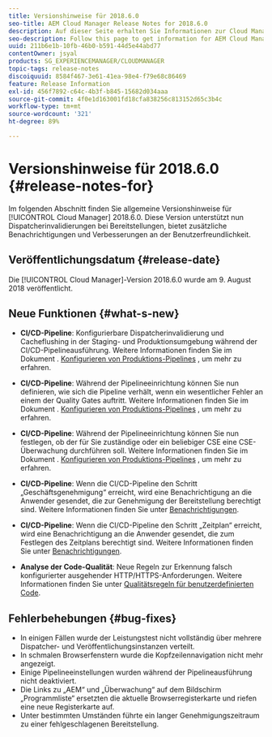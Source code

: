 ```yaml
---
title: Versionshinweise für 2018.6.0
seo-title: AEM Cloud Manager Release Notes for 2018.6.0
description: Auf dieser Seite erhalten Sie Informationen zur Cloud Manager-Version 2018.6.0.
seo-description: Follow this page to get information for AEM Cloud Manager Release 2018.6.0.
uuid: 211b6e1b-10fb-46b0-b591-44d5e44abd77
contentOwner: jsyal
products: SG_EXPERIENCEMANAGER/CLOUDMANAGER
topic-tags: release-notes
discoiquuid: 8584f467-3e61-41ea-98e4-f79e68c86469
feature: Release Information
exl-id: 456f7892-c64c-4b3f-b845-15682d034aaa
source-git-commit: 4f0e1d163001fd18cfa838256c813152d65c3b4c
workflow-type: tm+mt
source-wordcount: '321'
ht-degree: 89%

---
```


# Versionshinweise für 2018.6.0 {#release-notes-for}

Im folgenden Abschnitt finden Sie allgemeine Versionshinweise für [!UICONTROL Cloud Manager] 2018.6.0. Diese Version unterstützt nun Dispatcherinvalidierungen bei Bereitstellungen, bietet zusätzliche Benachrichtigungen und Verbesserungen an der Benutzerfreundlichkeit.

## Veröffentlichungsdatum {#release-date}

Die [!UICONTROL Cloud Manager]-Version 2018.6.0 wurde am 9. August 2018 veröffentlicht.

## Neue Funktionen {#what-s-new}

* **CI/CD-Pipeline**: Konfigurierbare Dispatcherinvalidierung und Cacheflushing in der Staging- und Produktionsumgebung während der CI/CD-Pipelineausführung. Weitere Informationen finden Sie im Dokument . [Konfigurieren von Produktions-Pipelines](configuring-production-pipelines.md) , um mehr zu erfahren.

* **CI/CD-Pipeline**: Während der Pipelineeinrichtung können Sie nun definieren, wie sich die Pipeline verhält, wenn ein wesentlicher Fehler an einem der Quality Gates auftritt. Weitere Informationen finden Sie im Dokument . [Konfigurieren von Produktions-Pipelines](configuring-production-pipelines.md) , um mehr zu erfahren.

* **CI/CD-Pipeline**: Während der Pipelineeinrichtung können Sie nun festlegen, ob der für Sie zuständige oder ein beliebiger CSE eine CSE-Überwachung durchführen soll. Weitere Informationen finden Sie im Dokument . [Konfigurieren von Produktions-Pipelines](configuring-production-pipelines.md) , um mehr zu erfahren.

* **CI/CD-Pipeline**: Wenn die CI/CD-Pipeline den Schritt „Geschäftsgenehmigung“ erreicht, wird eine Benachrichtigung an die Anwender gesendet, die zur Genehmigung der Bereitstellung berechtigt sind. Weitere Informationen finden Sie unter [Benachrichtigungen](notifications.md).

* **CI/CD-Pipeline**: Wenn die CI/CD-Pipeline den Schritt „Zeitplan“ erreicht, wird eine Benachrichtigung an die Anwender gesendet, die zum Festlegen des Zeitplans berechtigt sind. Weitere Informationen finden Sie unter [Benachrichtigungen](notifications.md).

* **Analyse der Code-Qualität**: Neue Regeln zur Erkennung falsch konfigurierter ausgehender HTTP/HTTPS-Anforderungen. Weitere Informationen finden Sie unter [Qualitätsregeln für benutzerdefinierten Code](custom-code-quality-rules.md).

## Fehlerbehebungen {#bug-fixes}

* In einigen Fällen wurde der Leistungstest nicht vollständig über mehrere Dispatcher- und Veröffentlichungsinstanzen verteilt.
* In schmalen Browserfenstern wurde die Kopfzeilennavigation nicht mehr angezeigt.
* Einige Pipelineeinstellungen wurden während der Pipelineausführung nicht deaktiviert.
* Die Links zu „AEM“ und „Überwachung“ auf dem Bildschirm „Programmliste“ ersetzten die aktuelle Browserregisterkarte und riefen eine neue Registerkarte auf.
* Unter bestimmten Umständen führte ein langer Genehmigungszeitraum zu einer fehlgeschlagenen Bereitstellung.
